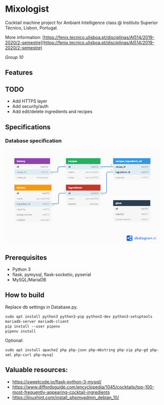 # Mixologist

Cocktail machine project for Ambiant Intelligence class @ Instituto Superior Técnico, Lisbon, Portugal.

More information: [https://fenix.tecnico.ulisboa.pt/disciplinas/AI514/2019-2020/2-semestre](https://fenix.tecnico.ulisboa.pt/disciplinas/AI514/2019-2020/2-semestre)

*Group 10*

## Features

## TODO
- Add HTTPS layer
- Add security/auth
- Add edit/delete ingredients and recipes

## Specifications

### Database specification

![Database relationship diagram](database.png "Database relationship diagram")

## Prerequisites

- Python 3
- flask, pymysql, flask-socketio, pyserial
- MySQL/MariaDB

## How to build

Replace db settings in Database.py.
```
sudo apt install python3 python3-pip python3-dev python3-setuptools mariadb-server mariadb-client
pip install --user pipenv
pipenv install
```
Optional:
```
sudo apt install apache2 php php-json php-mbstring php-zip php-gd php-xml php-curl php-mysql

```

## Valuable resources:

- https://sweetcode.io/flask-python-3-mysql/
- https://www.diffordsguide.com/encyclopedia/1045/cocktails/top-100-most-frequently-appearing-cocktail-ingredients
- https://linuxhint.com/install_phpmyadmin_debian_10/